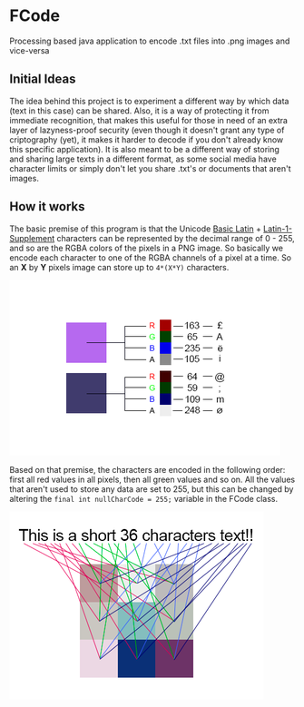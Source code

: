 # FCode
Processing based java application to encode .txt files into .png images and vice-versa

## Initial Ideas
The idea behind this project is to experiment a different way by which data (text in this case) can be shared. Also, it is a way of protecting it from immediate recognition, that makes this useful for those in need of an extra layer of lazyness-proof security (even though it doesn't grant any type of criptography (yet), it makes it harder to decode if you don't already know this specific application). It is also meant to be a different way of storing and sharing large texts in a different format, as some social media have character limits or simply don't let you share .txt's or documents that aren't images.

## How it works
The basic premise of this program is that the Unicode [Basic Latin](https://www.ssec.wisc.edu/~tomw/java/unicode.html#x0000) + [Latin-1-Supplement](https://www.ssec.wisc.edu/~tomw/java/unicode.html#x0080) characters can be represented by the decimal range of 0 - 255, and so are the RGBA colors of the pixels in a PNG image. So basically we encode each character to one of the RGBA channels of a pixel at a time. So an **X** by **Y** pixels image can store up to ```4*(X*Y)``` characters.

![alt text](https://github.com/gntlechaos/FCode/blob/master/ProjectImages/scheme.png?raw=true)

Based on that premise, the characters are encoded in the following order: first all red values in all pixels, then all green values and so on. All the values that aren't used to store any data are set to 255, but this can be changed by altering the ```final int nullCharCode = 255;``` variable in the FCode class.

![alt text](https://github.com/gntlechaos/FCode/blob/master/ProjectImages/scheme2.png?raw=true)
